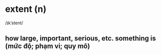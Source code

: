 # extent (n)

/ɪkˈstent/

## how large, important, serious, etc. something is (mức độ; phạm vi; quy mô)